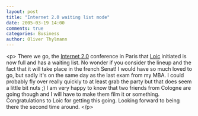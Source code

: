 ```yaml
---
layout: post
title: "Internet 2.0 waiting list mode"
date: 2005-03-19 14:00
comments: true
categories: Business
author: Oliver Thylmann
---
```



&lt;p&gt;
There we go, the [Internet 2.0](http://www.socialtext.net/loicwiki/index.cgi?internet_2_0) conference in Paris that [Loic](http://www.loiclemeur.com/) initiated is now full and has a waiting list. No wonder if you consider the lineup and the fact that it will take place in the french Senat! I would have so much loved to go, but sadly it's on the same day as the last exam from my MBA. I could probably fly over really quickly to at least grab the party but that does seem a little bit nuts ;) I am very happy to know that two friends from Cologne are going though and I will have to make them film it or something. Congratulations to Loic for getting this going. Looking forward to being there the second time around.
&lt;/p&gt;


